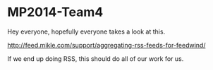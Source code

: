 MP2014-Team4
============

Hey everyone, hopefully everyone takes a look at this. 

http://feed.mikle.com/support/aggregating-rss-feeds-for-feedwind/

If we end up doing RSS, this should do all of our work for us.
